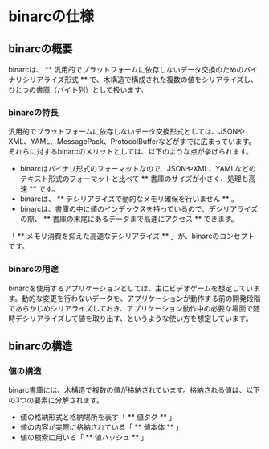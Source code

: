 # binarcの仕様

## binarcの概要

binarcは、 ** 汎用的でプラットフォームに依存しないデータ交換のためのバイナリシリアライズ形式 ** で、木構造で構成された複数の値をシリアライズし、ひとつの書庫（バイト列）として扱います。

### binarcの特長

汎用的でプラットフォームに依存しないデータ交換形式としては、JSONやXML、YAML、MessagePack、ProtocolBufferなどがすでに広まっています。それらに対するbinarcのメリットとしては、以下のような点が挙げられます。

* binarcはバイナリ形式のフォーマットなので、JSONやXML、YAMLなどのテキスト形式のフォーマットと比べて ** 書庫のサイズが小さく、処理も高速 ** です。
* binarcは、 ** デシリアライズで動的なメモリ確保を行いません ** 。
* binarcは、書庫の中に値のインデックスを持っているので、デシリアライズの際、 ** 書庫の末尾にあるデータまで高速にアクセス ** できます。

「 ** メモリ消費を抑えた高速なデシリアライズ ** 」が、binarcのコンセプトです。

### binarcの用途

binarcを使用するアプリケーションとしては、主にビデオゲームを想定しています。動的な変更を行わないデータを、アプリケーションが動作する前の開発段階であらかじめシリアライズしておき、アプリケーション動作中の必要な場面で随時デシリアライズして値を取り出す、というような使い方を想定しています。

## binarcの構造

### 値の構造

binarc書庫には、木構造で複数の値が格納されています。格納される値は、以下の3つの要素に分解されます。

* 値の格納形式と格納場所を表す「 ** 値タグ ** 」
* 値の内容が実際に格納されている「 ** 値本体 ** 」
* 値の検索に用いる「 ** 値ハッシュ ** 」

